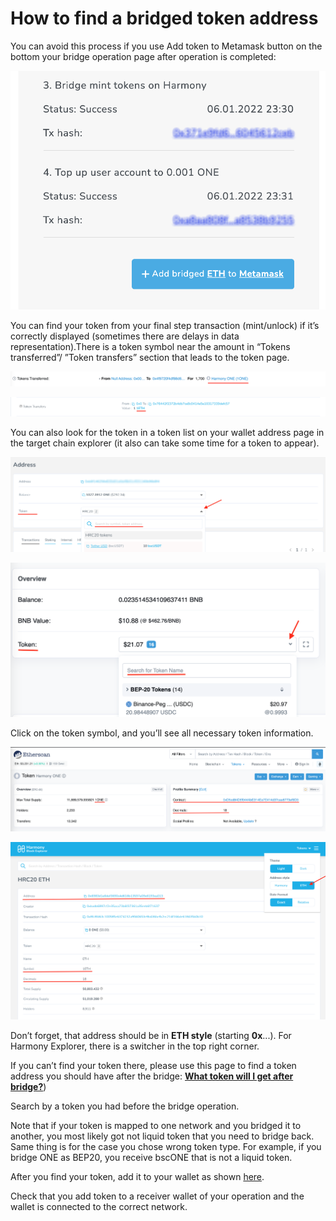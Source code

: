 # How to find a bridged token address

You can avoid this process if you use Add token to Metamask button on the bottom your bridge operation page after operation is completed:

![add_token.png](../../../.gitbook/assets/add_token.png)

You can find your token from your final step transaction (mint/unlock) if it’s correctly displayed (sometimes there are delays in data representation).There is a token symbol near the amount in “Tokens transferred”/ ”Token transfers” section that leads to the token page. 

![token explorer eth.png](../../../.gitbook/assets/token_explorer_eth.png)

![token explorer hmy.png](../../../.gitbook/assets/token_explorer_hmy.png)

You can also look for the token in a token list on your wallet address page in the target chain explorer (it also can take some time for a token to appear). 

![Screenshot 2022-01-20 at 23.41.56.png](../../../.gitbook/assets/Screenshot_2022-01-20_at_23.41.56.png)

![Screenshot 2022-01-20 at 23.46.25.png](../../../.gitbook/assets/Screenshot_2022-01-20_at_23.46.25.png)

Click on the token symbol, and you’ll see all necessary token information.

![Screenshot 2022-01-20 at 21.52.12.png](../../../.gitbook/assets/Screenshot_2022-01-20_at_21.52.12.png)

![Screenshot 2022-01-20 at 21.45.29.png](../../../.gitbook/assets/Screenshot_2022-01-20_at_21.45.29.png)

Don’t forget, that address should be in **ETH style** (starting **0x**...). For Harmony Explorer, there is a switcher in the top right corner.

If you can’t find your token there, please use this page to find a token address you should have after the bridge:  [**What token will I get after bridge?**](./What-token-will-I-get-after-bridge.md)) 

Search by a token you had before the bridge operation.

Note that if your token is mapped to one network and you bridged it to another, you most likely got not liquid token that you need to bridge back. Same thing is for the case you chose wrong token type. For example, if you bridge ONE as BEP20, you receive bscONE that is not a liquid token.

After you find your token, add it to your wallet as shown [here](https://docs.harmony.one/home/general/horizon-bridge/adding-tokens).

Check that you add token to a receiver wallet of your operation and the wallet is connected to the correct network.